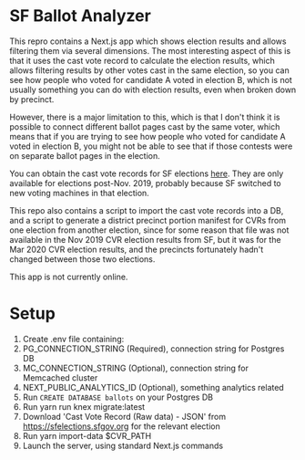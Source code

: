 # SF Ballot Analyzer

This repro contains a Next.js app which shows election results and allows filtering them via several dimensions. The most interesting aspect of this is that it uses the cast vote record to calculate the election results, which allows filtering results by other votes cast in the same election, so you can see how people who voted for candidate A voted in election B, which is not usually something you can do with election results, even when broken down by precinct.

However, there is a major limitation to this, which is that I don't think it is possible to connect different ballot pages cast by the same voter, which means that if you are trying to see how people who voted for candidate A voted in election B, you might not be able to see that if those contests were on separate ballot pages in the election.

You can obtain the cast vote records for SF elections [here](https://sfelections.sfgov.org/results). They are only available for elections post-Nov. 2019, probably because SF switched to new voting machines in that election.

This repo also contains a script to import the cast vote records into a DB, and a script to generate a district precinct portion manifest for CVRs from one election from another election, since for some reason that file was not available in the Nov 2019 CVR election results from SF, but it was for the Mar 2020 CVR election results, and the precincts fortunately hadn't changed between those two elections.

This app is not currently online.

# Setup

1. Create .env file containing:
  1. PG_CONNECTION_STRING (Required), connection string for Postgres DB
  2. MC_CONNECTION_STRING (Optional), connection string for Memcached cluster
  3. NEXT_PUBLIC_ANALYTICS_ID (Optional), something analytics related
2. Run `CREATE DATABASE ballots` on your Postgres DB
3. Run yarn run knex migrate:latest
4. Download 'Cast Vote Record (Raw data) - JSON' from https://sfelections.sfgov.org for the relevant election
5. Run yarn import-data $CVR_PATH
6. Launch the server, using standard Next.js commands
